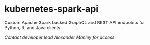 # kubernetes-spark-api
Custom Apache Spark backed GraphQL and REST API endpoints for Python, R, and Java clients.

*Contact developer lead Alexander Manley for access.*
